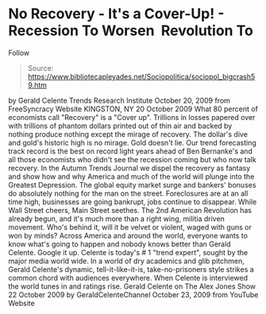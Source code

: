 # No Recovery - It's a Cover-Up! - Recession To Worsen ­ Revolution To 
Follow

> Source: https://www.bibliotecapleyades.net/Sociopolitica/sociopol_bigcrash59.htm

by Gerald Celente
Trends Research Institute
October 20, 2009
from
FreeSyncracy Website
KINGSTON, NY 20 October 2009
What 80 percent of economists call "Recovery" is
a "Cover up". Trillions in losses papered over with trillions of phantom
dollars printed out of thin air and backed by nothing produce nothing except
the mirage of recovery. The dollar's dive and gold's historic high is no
mirage. Gold doesn't lie.
Our trend forecasting track record is the best on record
light years ahead of Ben Bernanke's and all
those economists who didn't see the recession coming but who now talk
recovery.
In the Autumn Trends Journal we dispel the recovery as fantasy and
show how and why America and much of the world will plunge into the Greatest
Depression. The global equity market surge and bankers' bonuses do
absolutely nothing for the man on the street. Foreclosures are at an all
time high, businesses are going bankrupt, jobs continue to disappear.
While Wall Street cheers, Main Street seethes.
The 2nd American Revolution has already begun,
and it's much more than a right wing, militia driven movement. Who's behind
it, will it be velvet or violent, waged with guns or won by minds?
Across America and around the world, everyone wants to know what's going to
happen and nobody knows better than Gerald Celente. Google it up.
Celente is today's # 1 "trend expert", sought by the major media world
wide.
In a world of dry academics and glib pitchmen, Gerald Celente's dynamic,
tell-it-like-it-is, take-no-prisoners style strikes a common chord with
audiences everywhere.
When Celente is interviewed the world tunes in
and ratings rise.
Gerald Celente on The Alex Jones Show 22 October 2009
by
GeraldCelenteChannel
October
23, 2009
from
YouTube Website

